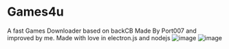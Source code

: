 # Games4u
A fast Games Downloader based on backCB Made By Port007 and improved by me.
Made with love in electron.js and nodejs
![image](https://user-images.githubusercontent.com/65810521/235444044-713a177d-c1fd-4f26-aaf0-cc8af88b242c.png)
![image](https://user-images.githubusercontent.com/65810521/235444059-877823b7-6258-4250-8b29-b4958666b307.png)
